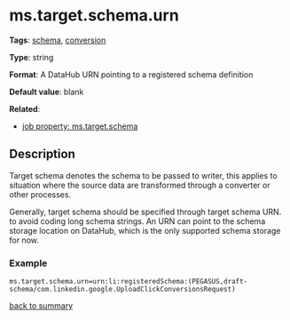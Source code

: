 # ms.target.schema.urn

**Tags**: 
[schema](https://github.com/linkedin/data-integration-library/blob/master/docs/parameters/categories.md#schema-properties), 
[conversion](https://github.com/linkedin/data-integration-library/blob/master/docs/parameters/categories.md#conversion-properties)

**Type**: string

**Format**: A DataHub URN pointing to a registered schema definition

**Default value**: blank

**Related**:
- [job property: ms.target.schema](https://github.com/linkedin/data-integration-library/blob/master/docs/parameters/ms.target.schema.md)

## Description

Target schema denotes the schema to be passed to writer, this applies
to situation where the source data are transformed through a converter
or other processes.

Generally, target schema should be specified through target schema URN.
to avoid coding long schema strings.
An URN can point to the schema storage location on DataHub, which is
the only supported schema storage for now.

### Example

`ms.target.schema.urn=urn:li:registeredSchema:(PEGASUS,draft-schema/com.linkedin.google.UploadClickConversionsRequest)`

[back to summary](https://github.com/linkedin/data-integration-library/blob/master/docs/parameters/summary.md#mstargetschemaurn)   
